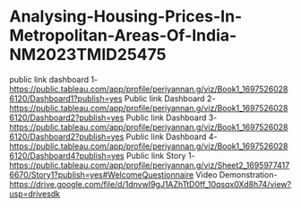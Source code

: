 # Analysing-Housing-Prices-In-Metropolitan-Areas-Of-India-NM2023TMID25475
public link dashboard 1-https://public.tableau.com/app/profile/periyannan.g/viz/Book1_16975260286120/Dashboard1?publish=yes
Public link Dashboard 2-https://public.tableau.com/app/profile/periyannan.g/viz/Book1_16975260286120/Dashboard2?publish=yes
Public link Dashboard 3-https://public.tableau.com/app/profile/periyannan.g/viz/Book1_16975260286120/Dashboard2?publish=yes
Public link Dashboard 4-https://public.tableau.com/app/profile/periyannan.g/viz/Book1_16975260286120/Dashboard4?publish=yes
Public link Story 1-https://public.tableau.com/app/profile/periyannan.g/viz/Sheet2_16959774176670/Story1?publish=yes#WelcomeQuestionnaire
Video Demonstration-https://drive.google.com/file/d/1dnvwI9gJ1AZhTtD0ff_10qsqx0Xd8h74/view?usp=drivesdk

